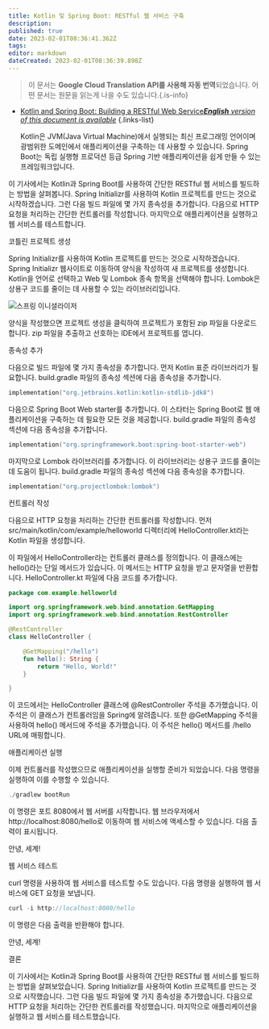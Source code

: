 ```yaml
---
title: Kotlin 및 Spring Boot: RESTful 웹 서비스 구축
description: 
published: true
date: 2023-02-01T08:36:41.362Z
tags: 
editor: markdown
dateCreated: 2023-02-01T08:36:39.898Z
---
```


> 이 문서는 **Google Cloud Translation API를 사용해 자동 번역**되었습니다.
어떤 문서는 원문을 읽는게 나을 수도 있습니다.{.is-info}

- [Kotlin and Spring Boot: Building a RESTful Web Service***English** version of this document is available*](/en/Knowledge-base/Kotlin/kotlin-and-spring-boot-building-a-restful-web-service)
{.links-list}


  Kotlin은 JVM(Java Virtual Machine)에서 실행되는 최신 프로그래밍 언어이며 광범위한 도메인에서 애플리케이션을 구축하는 데 사용할 수 있습니다. Spring Boot는 독립 실행형 프로덕션 등급 Spring 기반 애플리케이션을 쉽게 만들 수 있는 프레임워크입니다.

이 기사에서는 Kotlin과 Spring Boot를 사용하여 간단한 RESTful 웹 서비스를 빌드하는 방법을 살펴봅니다. Spring Initializr를 사용하여 Kotlin 프로젝트를 만드는 것으로 시작하겠습니다. 그런 다음 빌드 파일에 몇 가지 종속성을 추가합니다. 다음으로 HTTP 요청을 처리하는 간단한 컨트롤러를 작성합니다. 마지막으로 애플리케이션을 실행하고 웹 서비스를 테스트합니다.

코틀린 프로젝트 생성

Spring Initializr를 사용하여 Kotlin 프로젝트를 만드는 것으로 시작하겠습니다. Spring Initializr 웹사이트로 이동하여 양식을 작성하여 새 프로젝트를 생성합니다. Kotlin을 언어로 선택하고 Web 및 Lombok 종속 항목을 선택해야 합니다. Lombok은 상용구 코드를 줄이는 데 사용할 수 있는 라이브러리입니다.

![스프링 이니셜라이저](https://spring.io/images/spring-initializr.png)

양식을 작성했으면 프로젝트 생성을 클릭하여 프로젝트가 포함된 zip 파일을 다운로드합니다. zip 파일을 추출하고 선호하는 IDE에서 프로젝트를 엽니다.

종속성 추가

다음으로 빌드 파일에 몇 가지 종속성을 추가합니다. 먼저 Kotlin 표준 라이브러리가 필요합니다. build.gradle 파일의 종속성 섹션에 다음 종속성을 추가합니다.

```kotlin
implementation("org.jetbrains.kotlin:kotlin-stdlib-jdk8")
```

다음으로 Spring Boot Web starter를 추가합니다. 이 스타터는 Spring Boot로 웹 애플리케이션을 구축하는 데 필요한 모든 것을 제공합니다. build.gradle 파일의 종속성 섹션에 다음 종속성을 추가합니다.

```kotlin
implementation("org.springframework.boot:spring-boot-starter-web")
```

마지막으로 Lombok 라이브러리를 추가합니다. 이 라이브러리는 상용구 코드를 줄이는 데 도움이 됩니다. build.gradle 파일의 종속성 섹션에 다음 종속성을 추가합니다.

```kotlin
implementation("org.projectlombok:lombok")
```

컨트롤러 작성

다음으로 HTTP 요청을 처리하는 간단한 컨트롤러를 작성합니다. 먼저 src/main/kotlin/com/example/helloworld 디렉터리에 HelloController.kt라는 Kotlin 파일을 생성합니다.

이 파일에서 HelloController라는 컨트롤러 클래스를 정의합니다. 이 클래스에는 hello()라는 단일 메서드가 있습니다. 이 메서드는 HTTP 요청을 받고 문자열을 반환합니다. HelloController.kt 파일에 다음 코드를 추가합니다.

```kotlin
package com.example.helloworld

import org.springframework.web.bind.annotation.GetMapping
import org.springframework.web.bind.annotation.RestController

@RestController
class HelloController {

    @GetMapping("/hello")
    fun hello(): String {
        return "Hello, World!"
    }

}
```

이 코드에서는 HelloController 클래스에 @RestController 주석을 추가했습니다. 이 주석은 이 클래스가 컨트롤러임을 Spring에 알려줍니다. 또한 @GetMapping 주석을 사용하여 hello() 메서드에 주석을 추가했습니다. 이 주석은 hello() 메서드를 /hello URL에 매핑합니다.

애플리케이션 실행

이제 컨트롤러를 작성했으므로 애플리케이션을 실행할 준비가 되었습니다. 다음 명령을 실행하여 이를 수행할 수 있습니다.

```kotlin
./gradlew bootRun
```

이 명령은 포트 8080에서 웹 서버를 시작합니다. 웹 브라우저에서 http://localhost:8080/hello로 이동하여 웹 서비스에 액세스할 수 있습니다. 다음 출력이 표시됩니다.

안녕, 세계!

웹 서비스 테스트

curl 명령을 사용하여 웹 서비스를 테스트할 수도 있습니다. 다음 명령을 실행하여 웹 서비스에 GET 요청을 보냅니다.

```kotlin
curl -i http://localhost:8080/hello
```

이 명령은 다음 출력을 반환해야 합니다.

안녕, 세계!

결론

이 기사에서는 Kotlin과 Spring Boot를 사용하여 간단한 RESTful 웹 서비스를 빌드하는 방법을 살펴보았습니다. Spring Initializr를 사용하여 Kotlin 프로젝트를 만드는 것으로 시작했습니다. 그런 다음 빌드 파일에 몇 가지 종속성을 추가했습니다. 다음으로 HTTP 요청을 처리하는 간단한 컨트롤러를 작성했습니다. 마지막으로 애플리케이션을 실행하고 웹 서비스를 테스트했습니다.